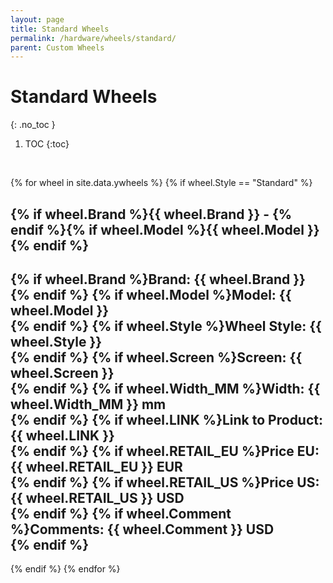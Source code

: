 ```yaml
---
layout: page
title: Standard Wheels
permalink: /hardware/wheels/standard/
parent: Custom Wheels
---
```

# Standard Wheels 
{: .no_toc }

1. TOC
{:toc}
<br>

{% for wheel in site.data.ywheels %}
{% if wheel.Style == "Standard" %}

## {% if wheel.Brand %}{{ wheel.Brand }} - {% endif %}{% if wheel.Model %}{{ wheel.Model }}<br>{% endif %}
{% if wheel.Brand %}Brand: {{ wheel.Brand }}<br>{% endif %}
{% if wheel.Model %}Model: {{ wheel.Model }}<br>{% endif %}
{% if wheel.Style %}Wheel Style: {{ wheel.Style }}<br>{% endif %}
{% if wheel.Screen %}Screen: {{ wheel.Screen }}<br>{% endif %}
{% if wheel.Width_MM %}Width: {{ wheel.Width_MM }} mm<br>{% endif %}
{% if wheel.LINK %}Link to Product: {{ wheel.LINK }}<br>{% endif %}
{% if wheel.RETAIL_EU %}Price EU: {{ wheel.RETAIL_EU }} EUR<br>{% endif %}
{% if wheel.RETAIL_US %}Price US: {{ wheel.RETAIL_US }} USD<br>{% endif %}
{% if wheel.Comment %}Comments: {{ wheel.Comment }} USD<br>{% endif %}
---
{% endif %}
{% endfor %}
